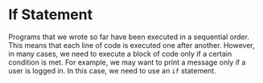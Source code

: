 # If Statement

Programs that we wrote so far have been executed in a sequential order. This means that each line of code is executed one after another. However, in many cases, we need to execute a block of code only if a certain condition is met. For example, we may want to print a message only if a user is logged in. In this case, we need to use an `if` statement.

